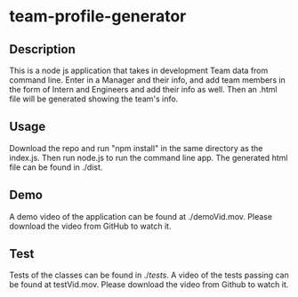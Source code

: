 # team-profile-generator

## Description

This is a node js application that takes in development Team data from command line. Enter in a Manager and their info, and add team members in the form of Intern and Engineers and add their info as well. Then an .html file will be generated showing the team's info. 

## Usage 
Download the repo and run "npm install" in the same directory as the index.js. Then run node.js to run the command line app. The generated html file can be found in ./dist.

## Demo
A demo video of the application can be found at ./demoVid.mov. Please download the video from GitHub to watch it.

## Test
Tests of the classes can be found in ./_tests_. A video of the tests passing can be found at testVid.mov. Please download the video from Github to watch it.